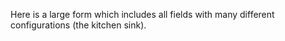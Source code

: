 Here is a large form which includes all fields with many different configurations (the kitchen sink).

<div class="card card-body bg-light">
  <div id="formio"></div>
  <script type="text/javascript">
window.addEventListener('load', function() {
Formio.createForm(document.getElementById('formio'), 'https://examples.form.io/kitchensink');
});
</script>
</div>
